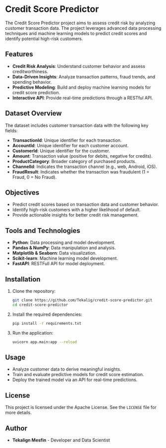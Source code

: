 # Credit Score Predictor

The Credit Score Predictor project aims to assess credit risk by analyzing customer transaction data. The project leverages advanced data processing techniques and machine learning models to predict credit scores and identify potential high-risk customers.

## Features

- **Credit Risk Analysis**: Understand customer behavior and assess creditworthiness.
- **Data-Driven Insights**: Analyze transaction patterns, fraud trends, and spending behavior.
- **Predictive Modeling**: Build and deploy machine learning models for credit score prediction.
- **Interactive API**: Provide real-time predictions through a RESTful API.

## Dataset Overview

The dataset includes customer transaction data with the following key fields:

- **TransactionId**: Unique identifier for each transaction.
- **AccountId**: Unique identifier for each customer account.
- **CustomerId**: Unique identifier for the customer.
- **Amount**: Transaction value (positive for debits, negative for credits).
- **ProductCategory**: Broader category of purchased products.
- **ChannelId**: Indicates the transaction channel (e.g., web, Android, iOS).
- **FraudResult**: Indicates whether the transaction was fraudulent (1 = Fraud, 0 = No Fraud).

## Objectives

- Predict credit scores based on transaction data and customer behavior.
- Identify high-risk customers with a higher likelihood of default.
- Provide actionable insights for better credit risk management.

## Tools and Technologies

- **Python**: Data processing and model development.
- **Pandas & NumPy**: Data manipulation and analysis.
- **Matplotlib & Seaborn**: Data visualization.
- **Scikit-learn**: Machine learning model development.
- **FastAPI**: RESTFull API for model deployment.

## Installation

1. Clone the repository:
   ```bash
   git clone https://github.com/Tekalig/credit-score-predictor.git
   cd credit-score-predictor
   ```

2. Install the required dependencies:
   ```bash
   pip install -r requirements.txt
   ```

3. Run the application:
   ```bash
   uvicorn app.main:app --reload
   ```

## Usage

- Analyze customer data to derive meaningful insights.
- Train and evaluate predictive models for credit score estimation.
- Deploy the trained model via an API for real-time predictions.

## License

This project is licensed under the Apache License. See the `LICENSE` file for more details.

## Author

- **Tekalign Mesfin** - Developer and Data Scientist
